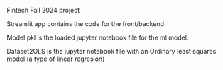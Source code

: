 Fintech Fall 2024 project

Streamlit app contains the code for the front/backend 

Model.pkl is the loaded jupyter notebook file for the ml model. 

Dataset2OLS is the jupyter notebook file with an Ordinary least squares model (a type of linear regresion)

